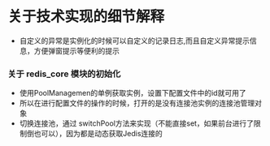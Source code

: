 # 关于技术实现的细节解释
- 自定义的异常是实例化的时候可以自定义的记录日志,而且自定义异常提示信息，方便弹窗提示等便利的提示

### 关于 redis_core 模块的初始化
- 使用PoolManagemen的单例获取实例，设置下配置文件中的id就可用了
- 所以在进行配置文件的操作的时候，打开的是没有连接池实例的连接池管理对象
- 切换连接池，通过 switchPool方法来实现（不能直接set，如果前台进行了限制倒也可以），因为都是动态获取Jedis连接的

 

